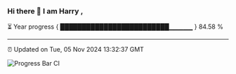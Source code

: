 ### Hi there 👋 I am Harry , 

⏳ Year progress { █████████████████████████▁▁▁▁▁ } 84.58 %

---

⏰ Updated on Tue, 05 Nov 2024 13:32:37 GMT

![Progress Bar CI](https://github.com/duykhang68/duykhang68/workflows/Progress%20Bar%20CI/badge.svg)
